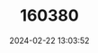 ---
title: "160380"
category: "Thestor braunsi"
draft: false
date: 2024-02-22 13:03:52
languages:
  English: ["Braun's Skolly", "Brauns’ Skolly"]
  Afrikaans: ["Braun-se-skollie"]
---